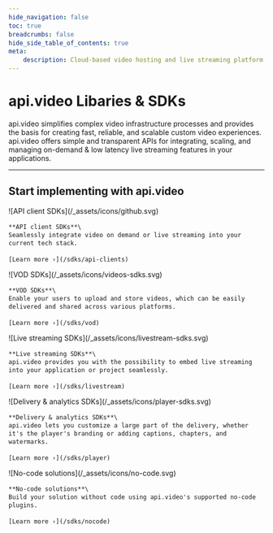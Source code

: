```yaml
---
hide_navigation: false
toc: true
breadcrumbs: false
hide_side_table_of_contents: true
meta: 
    description: Cloud-based video hosting and live streaming platform with analytics. Mobile and web SDKs for VOD, live streaming, and player for NodeJS, Javascript, Typescript, Python, Go, PHP, C#, Swift, and Kotlin.
---
```


<div class="section-header">

# api.video Libaries & SDKs

  api.video simplifies complex video infrastructure processes and provides the basis for creating fast, reliable, and scalable custom video experiences. api.video offers simple and transparent APIs for integrating, scaling, and managing on-demand & low latency live streaming features in your applications.

</div>

---

## Start implementing with api.video

<Grid cols="2" gap="3">
<Card pad="3">
    ![API client SDKs](/_assets/icons/github.svg)

    **API client SDKs**\
    Seamlessly integrate video on demand or live streaming into your current tech stack.

    [Learn more ›](/sdks/api-clients)
</Card>
<Card pad="3">
    ![VOD SDKs](/_assets/icons/videos-sdks.svg)

    **VOD SDKs**\
    Enable your users to upload and store videos, which can be easily delivered and shared across various platforms.

    [Learn more ›](/sdks/vod)
</Card>
<Card pad="3">
    ![Live streaming SDKs](/_assets/icons/livestream-sdks.svg)

    **Live streaming SDKs**\
    api.video provides you with the possibility to embed live streaming into your application or project seamlessly.

    [Learn more ›](/sdks/livestream)
</Card>
<Card pad="3">
    ![Delivery & analytics SDKs](/_assets/icons/player-sdks.svg)

    **Delivery & analytics SDKs**\
    api.video lets you customize a large part of the delivery, whether it's the player's branding or adding captions, chapters, and watermarks.

    [Learn more ›](/sdks/player)
</Card>
<Card pad="3">
    ![No-code solutions](/_assets/icons/no-code.svg)

    **No-code solutions**\
    Build your solution without code using api.video's supported no-code plugins.

    [Learn more ›](/sdks/nocode)
</Card>
</Grid>